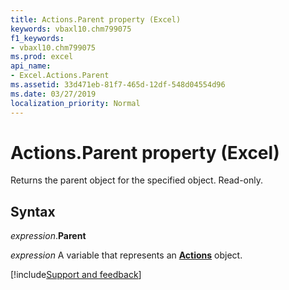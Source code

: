 ```yaml
---
title: Actions.Parent property (Excel)
keywords: vbaxl10.chm799075
f1_keywords:
- vbaxl10.chm799075
ms.prod: excel
api_name:
- Excel.Actions.Parent
ms.assetid: 33d471eb-81f7-465d-12df-548d04554d96
ms.date: 03/27/2019
localization_priority: Normal
---
```



# Actions.Parent property (Excel)

Returns the parent object for the specified object. Read-only.


## Syntax

_expression_.**Parent**

_expression_ A variable that represents an **[Actions](Excel.Actions.md)** object.




[!include[Support and feedback](~/includes/feedback-boilerplate.md)]